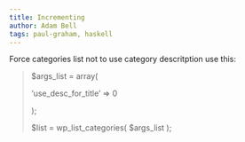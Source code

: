 ```yaml
---
title: Incrementing
author: Adam Bell
tags: paul-graham, haskell
---
```

Force categories list not to use category descritption use this:

> <span></span>$args_list = array(
>
> <span></span>‘use_desc_for_title’ => 0
>
> <span></span><span></span>);<span></span>
>
> <span></span>$list = wp_list_categories( $args_list );
